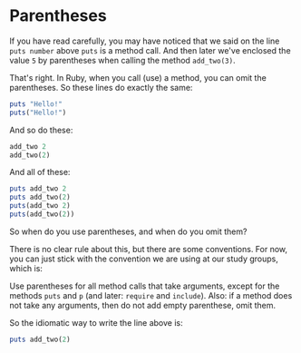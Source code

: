 # Parentheses

If you have read carefully, you may have noticed that we said on the line
`puts number` above `puts` is a method call. And then later we've enclosed the
value `5` by parentheses when calling the method `add_two(3)`.

That's right. In Ruby, when you call (use) a method, you can omit the
parentheses. So these lines do exactly the same:

```ruby
puts "Hello!"
puts("Hello!")
```

And so do these:

```ruby
add_two 2
add_two(2)
```

And all of these:

```ruby
puts add_two 2
puts add_two(2)
puts(add_two 2)
puts(add_two(2))
```

So when do you use parentheses, and when do you omit them?

There is no clear rule about this, but there are some conventions. For now,
you can just stick with the convention we are using at our study groups, which
is:

Use parentheses for all method calls that take arguments, except for the
methods `puts` and `p` (and later: `require` and `include`). Also: if a method
does not take any arguments, then do not add empty parenthese, omit them.

So the idiomatic way to write the line above is:

```ruby
puts add_two(2)
```

